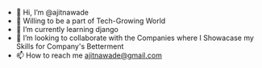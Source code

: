 - 👋 Hi, I’m @ajitnawade
- 👀 Willing to be a part of Tech-Growing World 
- 🌱 I’m currently learning django
- 💞️ I’m looking to collaborate with the Companies where I Showacase my Skills for Company's Betterment
- 📫 How to reach me ajitnawade@gmail.com 

<!---
ajitnawade/ajitnawade is a ✨ special ✨ repository because its `README.md` (this file) appears on your GitHub profile.
You can click the Preview link to take a look at your changes.
--->
